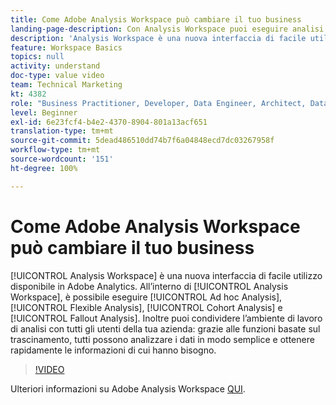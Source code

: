 ```yaml
---
title: Come Adobe Analysis Workspace può cambiare il tuo business
landing-page-description: Con Analysis Workspace puoi eseguire analisi ad hoc, analisi flessibili, analisi per coorte e analisi di fallout.
description: 'Analysis Workspace è una nuova interfaccia di facile utilizzo disponibile in Adobe Analytics. In Analysis Workspace puoi eseguire analisi ad hoc, analisi flessibili, analisi per coorte e analisi di abbandono. Inoltre puoi condividere l’ambiente di lavoro di analisi con tutti gli utenti della tua azienda: grazie alle funzioni basate sul trascinamento, tutti possono analizzare i dati in modo semplice e ottenere rapidamente le informazioni di cui hanno bisogno.'
feature: Workspace Basics
topics: null
activity: understand
doc-type: value video
team: Technical Marketing
kt: 4382
role: "Business Practitioner, Developer, Data Engineer, Architect, Data Architect, Administrator, Leader"
level: Beginner
exl-id: 6e23fcf4-b4e2-4370-8904-801a13acf651
translation-type: tm+mt
source-git-commit: 5dead486510dd74b7f6a04848ecd7dc03267958f
workflow-type: tm+mt
source-wordcount: '151'
ht-degree: 100%

---
```


# Come Adobe Analysis Workspace può cambiare il tuo business

[!UICONTROL Analysis Workspace] è una nuova interfaccia di facile utilizzo disponibile in Adobe Analytics. All’interno di [!UICONTROL Analysis Workspace], è possibile eseguire [!UICONTROL Ad hoc Analysis], [!UICONTROL Flexible Analysis], [!UICONTROL Cohort Analysis] e [!UICONTROL Fallout Analysis]. Inoltre puoi condividere l’ambiente di lavoro di analisi con tutti gli utenti della tua azienda: grazie alle funzioni basate sul trascinamento, tutti possono analizzare i dati in modo semplice e ottenere rapidamente le informazioni di cui hanno bisogno.

>[!VIDEO](https://video.tv.adobe.com/v/31501/?quality=12)

Ulteriori informazioni su Adobe Analysis Workspace [QUI](https://www.adobe.com/it/analytics/ad-hoc-analysis.html?sdid=T32PLYTV&amp;mv=search).
